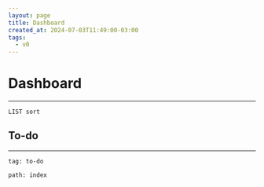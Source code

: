 ```yaml
---
layout: page
title: Dashboard
created_at: 2024-07-03T11:49:00-03:00
tags:
  - v0
---
```

# Dashboard
----

```dataview
LIST sort
```

## To-do
---

```query
tag: to-do
```

```query
path: index
```
